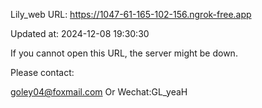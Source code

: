 Lily_web URL: https://1047-61-165-102-156.ngrok-free.app

Updated at: 2024-12-08 19:30:30

If you cannot open this URL, the server might be down.

Please contact: 

goley04@foxmail.com Or Wechat:GL_yeaH